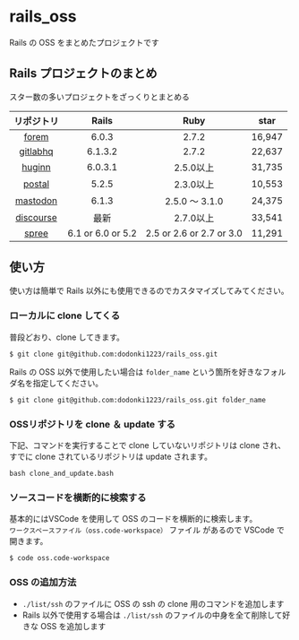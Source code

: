 # rails_oss

Rails の OSS をまとめたプロジェクトです

## Rails プロジェクトのまとめ

スター数の多いプロジェクトをざっくりとまとめる

| リポジトリ                                          | Rails             |  Ruby                    | star   |
|:---------------------------------------------------:|:-----------------:|:------------------------:|:------:|
| [forem](https://github.com/forem/forem)             | 6.0.3             | 2.7.2                    | 16,947 |
| [gitlabhq](https://github.com/gitlabhq/gitlabhq)    | 6.1.3.2           | 2.7.2                    | 22,637 |
| [huginn](https://github.com/huginn/huginn)          | 6.0.3.1           | 2.5.0以上                | 31,735 |
| [postal](https://github.com/postalhq/postal)        | 5.2.5             | 2.3.0以上                | 10,553 |
| [mastodon](https://github.com/tootsuite/mastodon)   | 6.1.3             | 2.5.0 〜 3.1.0           | 24,375 |
| [discourse](https://github.com/discourse/discourse) | 最新              | 2.7.0以上                | 33,541 |
| [spree](https://github.com/spree/spree)             | 6.1 or 6.0 or 5.2 | 2.5 or 2.6 or 2.7 or 3.0 | 11,291 |

## 使い方

使い方は簡単で Rails 以外にも使用できるのでカスタマイズしてみてください。

### ローカルに clone してくる

普段どおり、clone してきます。

```shell
$ git clone git@github.com:dodonki1223/rails_oss.git
```

Rails の OSS 以外で使用したい場合は `folder_name` という箇所を好きなフォルダ名を指定してください。

```shell
$ git clone git@github.com:dodonki1223/rails_oss.git folder_name
```

### OSSリポジトリを clone ＆ update する

下記、コマンドを実行することで clone していないリポジトリは clone され、すでに clone されているリポジトリは update されます。

```shell
bash clone_and_update.bash
```

### ソースコードを横断的に検索する

基本的にはVSCode を使用して OSS のコードを横断的に検索します。  
`ワークスペースファイル（oss.code-workspace）` ファイル があるので VSCode で開きます。

```shell
$ code oss.code-workspace
```

### OSS の追加方法

- `./list/ssh` のファイルに OSS の ssh の clone 用のコマンドを追加します
- Rails 以外で使用する場合は `./list/ssh` のファイルの中身を全て削除して好きな OSS を追加します
